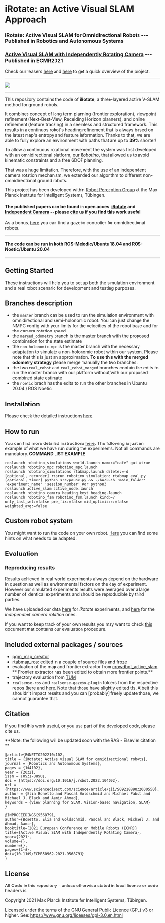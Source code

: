 # iRotate: an Active Visual SLAM Approach

### [iRotate: Active Visual SLAM for Omnidirectional Robots](https://arxiv.org/abs/2103.11641) --- Published in Robotics and Autonomous Systems 
### [Active Visual SLAM with Independently Rotating Camera](https://ieeexplore.ieee.org/document/9568791) --- Published in ECMR2021 

Check our teasers [here](https://www.youtube.com/watch?v=YFD80TxXghk) and [here](https://www.youtube.com/watch?v=syIYP-uxyg0) to get a quick overview of the project.

__________
![](https://user-images.githubusercontent.com/19806758/109616778-dca1b380-7b35-11eb-8071-be8229fbb127.png)
__________

This repository contains the code of **iRotate**, a three-layered active V-SLAM method for ground robots.

It combines concept of long term planning (frontier exploration), viewpoint refinement (Next-Best-View, Receiding Horizon planners), and online refinement (feature tracking) in a seemless and structured framework. This results in a continuos robot's heading refinement that is always based on the latest map's entropy and feature information. Thanks to that, we are able to fully explore an environment with paths that are up to **39%** shorter!

To allow a continuous rotational movement the system was first developed with an omnidirectional platform, our _Robotino_, that allowed us to avoid kinematic constraints and a free 6DOF planning.

That was a huge limitation. Therefore, with the use of an independent camera rotation mechanism, we extended our algorithm to different non-omnidirectional ground robots.

This project has been developed within [Robot Perception Group](https://ps.is.tue.mpg.de/research_fields/robot-perception-group) at the Max Planck Institute for Intelligent Systems, Tübingen.

#### The published papers can be found in open acces: [iRotate](https://arxiv.org/abs/2103.11641) and [Independent Camera](https://ieeexplore.ieee.org/document/9568791) -- please [cite](https://github.com/eliabntt/irotate_active_slam/blob/master/README.md#Citation) us if you find this work useful

As a bonus, [here](https://github.com/eliabntt/gazebo_three_wheel_omni_plugin) you can find a gazebo controller for omnidirectional robots.

__________
#### The code can be run in both ROS-Melodic/Ubuntu 18.04 and ROS-Noetic/Ubuntu 20.04
__________

## Getting Started

These instructions will help you to set up both the simulation environment and a real robot scenario for development and testing purposes. 

## Branches description
 - the `master` branch can be used to run the simulation environment with omnidirectional and semi-holonomic robot. You can just change the NMPC config with your limits for the velocities of the robot base and for the camera rotation speed
 - the `merged_odometry` branch is the master branch with the proposed combination for the state estimate
 - the `non-holonomic-mpc` is the master branch with the necessary adaptation to simulate a non-holonomic robot within our system. Please note that this is just an approximation. **To use this with the merged odometry strategy** please merge manually the two branches.
 - the two `real_robot` and `real_robot_merged` branches contain the edits to run the master branch with our platform without/with our proposed combined state estimate
 - the `noetic` brach has the edits to run the other branches in Ubuntu 20.04 / ROS Noetic


## Installation

Please check the detailed instructions [here](https://github.com/eliabntt/irotate_active_slam/blob/master/INSTALL.md)

## How to run

You can find more detailed instructions [here](https://github.com/eliabntt/irotate_active_slam/blob/master/RUNNING.md). The following is just an example of what we have run during the experiments. Not all commands are mandatory.
**COMMAND LIST EXAMPLE**

```
roslaunch robotino_simulations world.launch name:="cafe" gui:=true
roslaunch robotino_mpc robotino_mpc.launch 
roslaunch robotino_simulations rtabmap.launch delete:=-d
[optional, recorder] rosrun robotino_simulations rtabmap_eval.py  
[optional, timer] python src/pause.py && ./back.sh 'main_folder' 'experiment_name' 'session_number' #or python3
roslaunch active_slam active_node.launch
roslaunch robotino_camera_heading best_heading.launch 
roslaunch robotino_fsm robotino_fsm.launch kind:=7 only_last_set:=false pre_fix:=false mid_optimizer:=false weighted_avg:=false
```

## Custom robot system

You might want to run the code on your own robot. [Here](https://github.com/eliabntt/irotate_active_slam/blob/master/CUSTOM_ROBOT.md) you can find some hints on what needs to be adapted. 

## Evaluation

### Reproducing results
Results achieved in real world experiments always depend on the hardware in question as well as environmental factors on the day of experiment. However our simulated experiments results were averaged over a large number of identical experiments and should be reproducible by third parties. 

We have uploaded our data [here](https://keeper.mpdl.mpg.de/d/89f292ac267247df826f/) for _iRotate_ experiments, and [here](https://keeper.mpdl.mpg.de/d/fd9cbe7ec0df43c7831c/) for the _independent camera rotation_ ones. 

If you want to keep track of your own results you may want to check [this](https://github.com/eliabntt/irotate_active_slam/blob/master/RESULTS.md) document that contains our evaluation procedure.

## Included external packages / sources
- [pgm_map_creator](https://github.com/hyfan1116/pgm_map_creator)
- [rtabmap_ros](https://github.com/introlab/rtabmap_ros): edited in a couple of source files and froze
- evaluation of the map and frontier extractor from [crowdbot_active_slam](https://github.com/ethz-asl/crowdbot_active_slam).
**    Frontier extractor has been edited to obtain more frontier points.**
- trajectory evaluation from [TUM](https://vision.in.tum.de/data/datasets/rgbd-dataset/tools)
- `realsense-ros` and `realsense-gazebo-plugin` folders from the respective repos ([here](https://github.com/IntelRealSense/realsense-ros/) and [here](https://github.com/pal-robotics/realsense_gazebo_plugin). Note that those have slightly edited tfs. Albeit this shouldn't impact results and you can [probably] freely update those, we cannot guarantee that.

## Citation

If you find this work useful, or you use part of the developed code, please cite us. 

**Note: the following will be updated soon with the RAS - Elsevier citation **
```
@article{BONETTO2022104102,
title = {iRotate: Active visual SLAM for omnidirectional robots},
journal = {Robotics and Autonomous Systems},
pages = {104102},
year = {2022},
issn = {0921-8890},
doi = {https://doi.org/10.1016/j.robot.2022.104102},
url = {https://www.sciencedirect.com/science/article/pii/S0921889022000550},
author = {Elia Bonetto and Pascal Goldschmid and Michael Pabst and Michael J. Black and Aamir Ahmad},
keywords = {View planning for SLAM, Vision-based navigation, SLAM}
}
```

```
@INPROCEEDINGS{9568791,  
author={Bonetto, Elia and Goldschmid, Pascal and Black, Michael J. and Ahmad, Aamir},  
booktitle={2021 European Conference on Mobile Robots (ECMR)},   
title={Active Visual SLAM with Independently Rotating Camera},   
year={2021},  
volume={},  
number={},  
pages={1-8},  
doi={10.1109/ECMR50962.2021.9568791}
}
```
## License

All Code in this repository - unless otherwise stated in local license or code headers is

Copyright 2021 Max Planck Institute for Intelligent Systems, Tübingen.

Licensed under the terms of the GNU General Public Licence (GPL) v3 or higher. See: https://www.gnu.org/licenses/gpl-3.0.en.html
